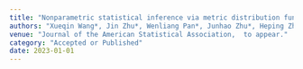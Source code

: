 ```yaml
---
title: "Nonparametric statistical inference via metric distribution function in metric space"
authors: "Xueqin Wang*, Jin Zhu*, Wenliang Pan*, Junhao Zhu*, Heping Zhang*"
venue: "Journal of the American Statistical Association,  to appear."
category: "Accepted or Published"
date: 2023-01-01
---
```

